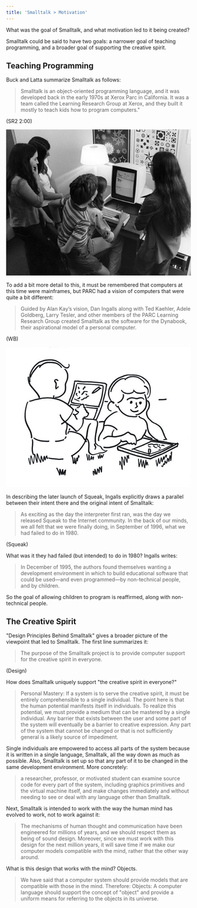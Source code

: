 ```yaml
---
title: 'Smalltalk > Motivation'
---
```


What was the goal of Smalltalk, and what motivation led to it being created?

Smalltalk could be said to have two goals: a narrower goal of teaching programming, and a broader goal of supporting the creative spirit.

## Teaching Programming

Buck and Latta summarize Smalltalk as follows:

> Smalltalk is an object-oriented programming language, and it was developed back in the early 1970s at Xerox Parc in California. It was a team called the Learning Research Group at Xerox, and they built it mostly to teach kids how to program computers."

(SR2 2:00)

![Photo of children using Smalltalk](../assets/images/smalltalk/motivation/children.jpg)

To add a bit more detail to this, it must be remembered that computers at this time were mainframes, but PARC had a vision of computers that were quite a bit different:

> Guided by Alan Kay’s vision, Dan Ingalls along with Ted Kaehler, Adele Goldberg, Larry Tesler, and other members of the PARC Learning Research Group created Smalltalk as the software for the Dynabook, their aspirational model of a personal computer.

(WB)

![Sketch of children using a Dynabook by Alan Kay](../assets/images/smalltalk/motivation/dynabook.png)

In describing the later launch of Squeak, Ingalls explicitly draws a parallel between their intent there and the original intent of Smalltalk:

> As exciting as the day the interpreter first ran, was the day we released Squeak to the Internet community. In the back of our minds, we all felt that we were finally doing, in September of 1996, what we had failed to do in 1980.

(Squeak)

What was it they had failed (but intended) to do in 1980? Ingalls writes:

> In December of 1995, the authors found themselves wanting a development environment in which to build educational software that could be used—and even programmed—by non-technical people, and by children.

So the goal of allowing children to program is reaffirmed, along with non-technical people.

## The Creative Spirit

"Design Principles Behind Smalltalk" gives a broader picture of the viewpoint that led to Smalltalk. The first line summarizes it:

> The purpose of the Smalltalk project is to provide computer support for the creative spirit in everyone.

(Design)

How does Smalltalk uniquely support "the creative spirit in everyone?"

> Personal Mastery: If a system is to serve the creative spirit, it must be entirely comprehensible to a single individual. The point here is that the human potential manifests itself in individuals. To realize this potential, we must provide a medium that can be mastered by a single individual. Any barrier that exists between the user and some part of the system will eventually be a barrier to creative expression. Any part of the system that cannot be changed or that is not sufficiently general is a likely source of impediment.

Single individuals are empowered to access all parts of the system because it is written in a single language, Smalltalk, all the way down as much as possible. Also, Smalltalk is set up so that any part of it to be changed in the same development environment. More concretely:

> a researcher, professor, or motivated student can examine source code for every part of the system, including graphics primitives and the virtual machine itself, and make changes immediately and without needing to see or deal with any language other than Smalltalk.

Next, Smalltalk is intended to work with the way the human mind has evolved to work, not to work against it:

> The mechanisms of human thought and communication have been engineered for millions of years, and we should respect them as being of sound design. Moreover, since we must work with this design for the next million years, it will save time if we make our computer models compatible with the mind, rather that the other way around.

What is this design that works with the mind? Objects.

> We have said that a computer system should provide models that are compatible with those in the mind. Therefore: Objects: A computer language should support the concept of "object" and provide a uniform means for referring to the objects in its universe.
